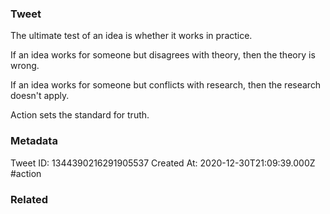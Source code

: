 ### Tweet
The ultimate test of an idea is whether it works in practice.

If an idea works for someone but disagrees with theory, then the theory is wrong.

If an idea works for someone but conflicts with research, then the research doesn't apply.

Action sets the standard for truth.

### Metadata
Tweet ID: 1344390216291905537
Created At: 2020-12-30T21:09:39.000Z
#action

### Related

